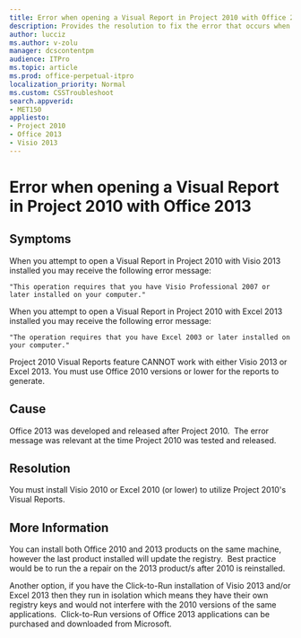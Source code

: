 ```yaml
---
title: Error when opening a Visual Report in Project 2010 with Office 2013
description: Provides the resolution to fix the error that occurs when you open a Visual report in Project 2010 with Visio 2013.
author: lucciz
ms.author: v-zolu
manager: dcscontentpm
audience: ITPro 
ms.topic: article 
ms.prod: office-perpetual-itpro
localization_priority: Normal 
ms.custom: CSSTroubleshoot
search.appverid: 
- MET150
appliesto:
- Project 2010
- Office 2013
- Visio 2013
---
```


# Error when opening a Visual Report in Project 2010 with Office 2013

## Symptoms

When you attempt to open a Visual Report in Project 2010 with Visio 2013 installed you may receive the following error message:

    "This operation requires that you have Visio Professional 2007 or later installed on your computer."

When you attempt to open a Visual Report in Project 2010 with Excel 2013 installed you may receive the following error message:

    "The operation requires that you have Excel 2003 or later installed on your computer."

Project 2010 Visual Reports feature CANNOT work with either Visio 2013 or Excel 2013. You must use Office 2010 versions or lower for the reports to generate. 

## Cause

Office 2013 was developed and released after Project 2010.  The error message was relevant at the time Project 2010 was tested and released. 

## Resolution

You must install Visio 2010 or Excel 2010 (or lower) to utilize Project 2010's Visual Reports.  

## More Information

You can install both Office 2010 and 2013 products on the same machine, however the last product installed will update the registry.  Best practice would be to run the a repair on the 2013 product/s after 2010 is reinstalled.

Another option, if you have the Click-to-Run installation of Visio 2013 and/or Excel 2013 then they run in isolation which means they have their own registry keys and would not interfere with the 2010 versions of the same applications.  Click-to-Run versions of Office 2013 applications can be purchased and downloaded from Microsoft.
